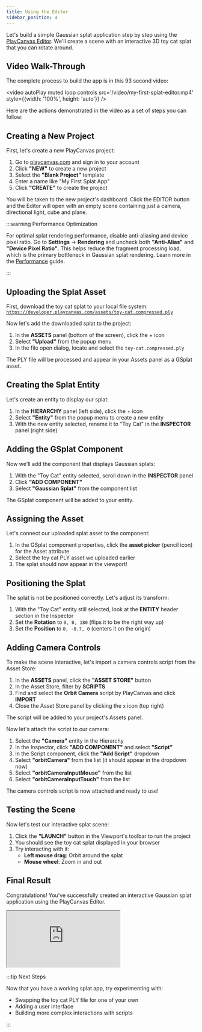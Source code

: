 ```yaml
---
title: Using the Editor
sidebar_position: 4
---
```


Let's build a simple Gaussian splat application step by step using the [PlayCanvas Editor](/user-manual/editor). We'll create a scene with an interactive 3D toy cat splat that you can rotate around.

## Video Walk-Through

The complete process to build the app is in this 93 second video:

<video autoPlay muted loop controls src='/video/my-first-splat-editor.mp4' style={{width: '100%', height: 'auto'}} />

Here are the actions demonstrated in the video as a set of steps you can follow:

## Creating a New Project

First, let's create a new PlayCanvas project:

1. Go to [playcanvas.com](https://playcanvas.com) and sign in to your account
2. Click **"NEW"** to create a new project
3. Select the **"Blank Project"** template
4. Enter a name like "My First Splat App"
5. Click **"CREATE"** to create the project

You will be taken to the new project's dashboard. Click the EDITOR button and the Editor will open with an empty scene containing just a camera, directional light, cube and plane.

:::warning Performance Optimization

For optimal splat rendering performance, disable anti-aliasing and device pixel ratio. Go to **Settings** → **Rendering** and uncheck both **"Anti-Alias"** and **"Device Pixel Ratio"**. This helps reduce the fragment processing load, which is the primary bottleneck in Gaussian splat rendering. Learn more in the [Performance](../engine-features/performance.md) guide.

:::

## Uploading the Splat Asset

First, download the toy cat splat to your local file system: [`https://developer.playcanvas.com/assets/toy-cat.compressed.ply`](https://developer.playcanvas.com/assets/toy-cat.compressed.ply)

Now let's add the downloaded splat to the project:

1. In the **ASSETS** panel (bottom of the screen), click the + icon
2. Select **"Upload"** from the popup menu
3. In the file open dialog, locate and select the `toy-cat.compressed.ply`

The PLY file will be processed and appear in your Assets panel as a GSplat asset.

## Creating the Splat Entity

Let's create an entity to display our splat:

1. In the **HIERARCHY** panel (left side), click the + icon
2. Select **"Entity"** from the popup menu to create a new entity
3. With the new entity selected, rename it to "Toy Cat" in the **INSPECTOR** panel (right side)

## Adding the GSplat Component

Now we'll add the component that displays Gaussian splats:

1. With the "Toy Cat" entity selected, scroll down in the **INSPECTOR** panel
2. Click **"ADD COMPONENT"**
3. Select **"Gaussian Splat"** from the component list

The GSplat component will be added to your entity.

## Assigning the Asset

Let's connect our uploaded splat asset to the component:

1. In the GSplat component properties, click the **asset picker** (pencil icon) for the Asset attribute
2. Select the toy cat PLY asset we uploaded earlier
3. The splat should now appear in the viewport!

## Positioning the Splat

The splat is not be positioned correctly. Let's adjust its transform:

1. With the "Toy Cat" entity still selected, look at the **ENTITY** header section in the Inspector
2. Set the **Rotation** to `0, 0, 180` (flips it to be the right way up)
3. Set the **Position** to `0, -0.7, 0` (centers it on the origin)

## Adding Camera Controls

To make the scene interactive, let's import a camera controls script from the Asset Store:

1. In the **ASSETS** panel, click the **"ASSET STORE"** button
2. In the Asset Store, filter by **SCRIPTS**
3. Find and select the **Orbit Camera** script by PlayCanvas and click **IMPORT**
4. Close the Asset Store panel by clicking the `x` icon (top right)

The script will be added to your project's Assets panel.

Now let's attach the script to our camera:

1. Select the **"Camera"** entity in the Hierarchy
2. In the Inspector, click **"ADD COMPONENT"** and select **"Script"**
3. In the Script component, click the **"Add Script"** dropdown
4. Select **"orbitCamera"** from the list (it should appear in the dropdown now)
5. Select **"orbitCameraInputMouse"** from the list
6. Select **"orbitCameraInputTouch"** from the list

The camera controls script is now attached and ready to use!

## Testing the Scene

Now let's test our interactive splat scene:

1. Click the **"LAUNCH"** button in the Viewport's toolbar to run the project
2. You should see the toy cat splat displayed in your browser
3. Try interacting with it:
   - **Left mouse drag**: Orbit around the splat
   - **Mouse wheel**: Zoom in and out

## Final Result

Congratulations! You've successfully created an interactive Gaussian splat application using the PlayCanvas Editor.

<div className="iframe-container">
    <iframe src="https://playcanv.as/e/p/N0FSHHVn/" title="My First Splat" allow="camera; microphone; xr-spatial-tracking; fullscreen" allowfullscreen></iframe>
</div>

:::tip Next Steps

Now that you have a working splat app, try experimenting with:

- Swapping the toy cat PLY file for one of your own
- Adding a user interface
- Building more complex interactions with scripts

:::

